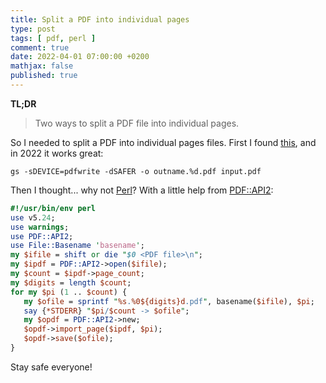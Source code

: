 ```yaml
---
title: Split a PDF into individual pages
type: post
tags: [ pdf, perl ]
comment: true
date: 2022-04-01 07:00:00 +0200
mathjax: false
published: true
---
```


**TL;DR**

> Two ways to split a PDF file into individual pages.

So I needed to split a PDF into individual pages files. First I found
[this][], and in 2022 it works great:

```
gs -sDEVICE=pdfwrite -dSAFER -o outname.%d.pdf input.pdf
```

Then I thought... why not [Perl][]? With a little help from
[PDF::API2][]:

```perl
#!/usr/bin/env perl
use v5.24;
use warnings;
use PDF::API2;
use File::Basename 'basename';
my $ifile = shift or die "$0 <PDF file>\n";
my $ipdf = PDF::API2->open($ifile);
my $count = $ipdf->page_count;
my $digits = length $count;
for my $pi (1 .. $count) {
   my $ofile = sprintf "%s.%0${digits}d.pdf", basename($ifile), $pi;
   say {*STDERR} "$pi/$count -> $ofile";
   my $opdf = PDF::API2->new;
   $opdf->import_page($ipdf, $pi);
   $opdf->save($ofile);
}
```

Stay safe everyone!

[Perl]: https://www.perl.org/
[this]: https://stackoverflow.com/questions/10228592/splitting-a-pdf-with-ghostscript
[PDF::API2]: https://metacpan.org/pod/PDF::API2
